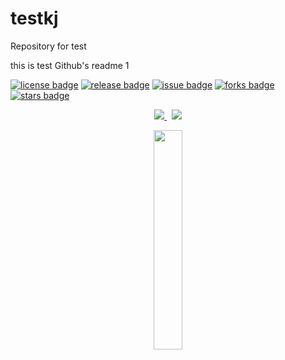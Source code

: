 # testkj
Repository for test

this is test Github's readme 1

[![license badge](https://img.shields.io/github/license/apache/age)](https://github.com/apache/age/blob/master/LICENSE)
[![release badge](https://img.shields.io/github/v/release/apache/age)](https://github.com/apache/age/releases)
[![issue badge](https://img.shields.io/github/issues/apache/age)](https://github.com/apache/age/issues)
[![forks badge](https://img.shields.io/github/forks/apache/age)](https://github.com/apache/age/network/members)
[![stars badge](https://img.shields.io/github/stars/apache/age)](https://github.com/apache/age/stargazers)
<p align="center">                                                                                                    
  <a href="https://github.com/apache/age/blob/master/LICENSE">
    <img src="https://img.shields.io/github/license/apache/age-viewer"/>
  </a>
   &nbsp;
  <a href="https://github.com/apache/age/stargazers">
    <img src="https://img.shields.io/github/stars/apache/age-viewer"/>
  </a>  
  
  </p>
  
<p align="center">
     <img src="https://age.apache.org/age-manual/master/_static/logo.png" width="30%" height="30%">
</p>
